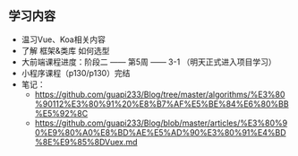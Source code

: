 ## 学习内容

* 温习Vue、Koa相关内容
* 了解 框架&类库 如何选型
* 大前端课程进度：阶段二 —— 第5周 —— 3-1  （明天正式进入项目学习）
* 小程序课程（p130/p130）完结
* 笔记：
  * https://github.com/guapi233/Blog/tree/master/algorithms/%E3%80%90112%E3%80%91%20%E8%B7%AF%E5%BE%84%E6%80%BB%E5%92%8C
  * https://github.com/guapi233/Blog/blob/master/articles/%E3%80%90%E9%80%A0%E8%BD%AE%E5%AD%90%E3%80%91%E4%BD%8E%E9%85%8DVuex.md

